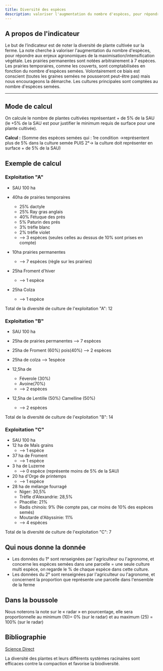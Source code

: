 ```yaml
---
title: Diversité des espèces
description: valoriser l'augmentation du nombre d'espèces, pour répondre aux enjeux agronomiques de la maximisation/intensification végétale
---
```


## A propos de l'indicateur

Le but de l’indicateur est de noter la diversité de plante cultivée sur la ferme. La note cherche à valoriser l'augmentation du nombre d'espèces, pour répondre aux enjeux agronomiques de la maximisation/intensification végétale. Les prairies permanentes sont notées arbitrairement à 7 espèces. Les prairies temporaires, comme les couverts, sont comptabilisées en fonction du nombre d'espèces semées. Volontairement ce biais est conscient (toutes les graines semées ne pousseront peut-être pas) mais nous encourageons la démarche. Les cultures principales sont comptées au nombre d'espèces semées.

---

## Mode de calcul

On calcule le nombre de plantes cultivées représentant + de 5% de la SAU (le +5% de la SAU est pour justifier le minimum requis de surface pour une plante cultivée).

**Calcul :** (Somme des espèces semées qui : 1re condition ->représentent plus de 5% dans la culture semée PUIS 2°-> la culture doit représenter en surface + de 5% de la SAU)

## Exemple de calcul

### Exploitation "A"

- SAU 100 ha

- 40ha de prairies temporaires

  - 25% dactyle
  - 25% Ray gras anglais
  - 40% Fétuque des prés
  - 5% Paturin des prés
  - 3% trèfle blanc
  - 2% trèfle violet
  - --> 3 espèces (seules celles au dessus de 10% sont prises en compte)

- 10ha prairies permanentes

  - --> 7 espèces (règle sur les prairies)

- 25ha Froment d'hiver

  - --> 1 espèce

- 25ha Colza

  - --> 1 espèce

Total de la diversité de culture de l'exploitation "A": 12

### Exploitation "B"

- SAU 100 ha

- 25ha de prairies permanentes --> 7 espèces
- 25ha de Froment (60%) pois(40%) --> 2 espèces
- 25ha de colza --> 1espèce
- 12,5ha de

  - Féverole (30%)
  - Avoine(70%)
  - --> 2 espèces

- 12,5ha de Lentille (50%) Camelline (50%)
  - --> 2 espèces

Total de la diversité de culture de l'exploitation "B": 14

### Exploitation "C"

- SAU 100 ha
- 12 ha de Maïs grains
  - --> 1 espèce
- 37 ha de Froment
  - --> 1 espèce
- 3 ha de Luzerne
  - --> 0 espèce (représente moins de 5% de la SAU)
- 20 ha d'Orge de printemps
  - --> 1 espèce
- 28 ha de mélange fourragé
  - Niger: 30,5%
  - Trèfle d'Alexandrie: 28,5%
  - Phacélie: 21%
  - Radis chinois: 9% (Ne compte pas, car moins de 10% des espèces semés)
  - Moutarde d'Abyssinie: 11%
  - --> 4 espèces

Total de la diversité de culture de l'exploitation "C": 7

## Qui nous donne la donnée

- Les données du 1° sont renseignées par l'agriculteur ou l'agronome, et concerne les espèces semées dans une parcelle = une seule culture multi espèce, on regarde le % de chaque espèce dans cette culture.
- Les données du 2° sont renseignées par l'agriculteur ou l'agronome, et concernent la proportion que représente une parcelle dans l'ensemble de la ferme

## Dans la boussole

Nous noterons la note sur le « radar » en pourcentage, elle sera proportionnelle au minimum (10)= 0% (sur le radar) et au maximum (25) = 100% (sur le radar)

## Bibliographie

[Science Direct](https://www.sciencedirect.com/science/article/abs/pii/S1161030110000638?via%3Dihub)

La diversité des plantes et leurs différents systèmes racinaires sont efficaces contre la compaction et favorise la biodiversité.
